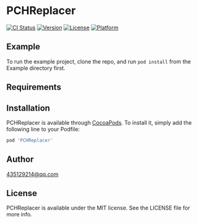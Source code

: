 # PCHReplacer

[![CI Status](https://img.shields.io/travis/435129214@qq.com/PCHReplacer.svg?style=flat)](https://travis-ci.org/435129214@qq.com/PCHReplacer)
[![Version](https://img.shields.io/cocoapods/v/PCHReplacer.svg?style=flat)](https://cocoapods.org/pods/PCHReplacer)
[![License](https://img.shields.io/cocoapods/l/PCHReplacer.svg?style=flat)](https://cocoapods.org/pods/PCHReplacer)
[![Platform](https://img.shields.io/cocoapods/p/PCHReplacer.svg?style=flat)](https://cocoapods.org/pods/PCHReplacer)

## Example

To run the example project, clone the repo, and run `pod install` from the Example directory first.

## Requirements

## Installation

PCHReplacer is available through [CocoaPods](https://cocoapods.org). To install
it, simply add the following line to your Podfile:

```ruby
pod 'PCHReplacer'
```

## Author

435129214@qq.com

## License

PCHReplacer is available under the MIT license. See the LICENSE file for more info.
